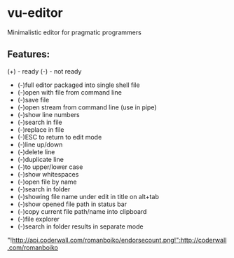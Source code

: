 vu-editor
=========

Minimalistic editor for pragmatic programmers

Features:
---------

(+) - ready
(-) - not ready

* (-)full editor packaged into single shell file
* (-)open with file from command line
* (-)save file
* (-)open stream from command line (use in pipe)
* (-)show line numbers
* (-)search in file
* (-)replace in file
* (-)ESC to return to edit mode
* (-)line up/down
* (-)delete line
* (-)duplicate line
* (-)to upper/lower case
* (-)show whitespaces
* (-)open file by name
* (-)search in folder
* (-)showing file name under edit in title on alt+tab
* (-)show opened file path in status bar
* (-)copy current file path/name into clipboard
* (-)file explorer
* (-)search in folder results in separate mode

"!http://api.coderwall.com/romanboiko/endorsecount.png!":http://coderwall.com/romanboiko